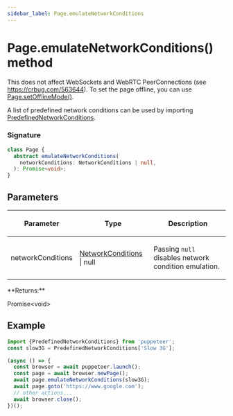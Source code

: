 ```yaml
---
sidebar_label: Page.emulateNetworkConditions
---
```


# Page.emulateNetworkConditions() method

This does not affect WebSockets and WebRTC PeerConnections (see https://crbug.com/563644). To set the page offline, you can use [Page.setOfflineMode()](./puppeteer.page.setofflinemode.md).

A list of predefined network conditions can be used by importing [PredefinedNetworkConditions](./puppeteer.predefinednetworkconditions.md).

### Signature

```typescript
class Page {
  abstract emulateNetworkConditions(
    networkConditions: NetworkConditions | null,
  ): Promise<void>;
}
```

## Parameters

<table><thead><tr><th>

Parameter

</th><th>

Type

</th><th>

Description

</th></tr></thead>
<tbody><tr><td>

networkConditions

</td><td>

[NetworkConditions](./puppeteer.networkconditions.md) \| null

</td><td>

Passing `null` disables network condition emulation.

</td></tr>
</tbody></table>
**Returns:**

Promise&lt;void&gt;

## Example

```ts
import {PredefinedNetworkConditions} from 'puppeteer';
const slow3G = PredefinedNetworkConditions['Slow 3G'];

(async () => {
  const browser = await puppeteer.launch();
  const page = await browser.newPage();
  await page.emulateNetworkConditions(slow3G);
  await page.goto('https://www.google.com');
  // other actions...
  await browser.close();
})();
```

